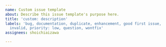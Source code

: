 ```yaml
---
name: Custom issue template
about: Describe this issue template's purpose here.
title: 'custom: description'
labels: 'bug, documentation, duplicate, enhancement, good first issue, help wanted,
  invalid, priority: low, question, wontfix'
assignees: shoichiaizawa

---
```



